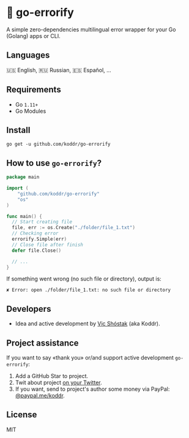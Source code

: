 # 💎 go-errorify

A simple zero-dependencies multilingual error wrapper for your Go (Golang) apps or CLI.

## Languages

🇺🇸 English, 🇷🇺 Russian, 🇪🇸 Español, ...

## Requirements

- Go `1.11+`
- Go Modules

## Install

```console
go get -u github.com/koddr/go-errorify
```

## How to use `go-errorify`?

```go
package main

import (
	"github.com/koddr/go-errorify"
	"os"
)

func main() {
  // Start creating file
  file, err := os.Create("./folder/file_1.txt")
  // Checking error
  errorify.Simple(err)
  // Close file after finish
  defer file.Close()

  // ...
}
```

If something went wrong (no such file or directory), output is:

```console
✘ Error: open ./folder/file_1.txt: no such file or directory
```

## Developers

- Idea and active development by [Vic Shóstak](https://github.com/koddr) (aka Koddr).

## Project assistance

If you want to say «thank you» or/and support active development `go-errorify`:

1. Add a GitHub Star to project.
2. Twit about project [on your Twitter](https://twitter.com/intent/tweet?text=A%20dead%20simple%20zero-dependencies%20%23multilingual%20error%20wrapper%20for%20your%20Go%20%28%40Golang%29%20apps%20or%20%23CLI%20%F0%9F%91%8D%20https%3A%2F%2Fgithub.com%2Fkoddr%2Fgo-errorify).
3. If you want, send to project's author some money via PayPal: [@paypal.me/koddr](https://paypal.me/koddr?locale.x=en_EN).

## License

MIT

